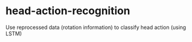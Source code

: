 # head-action-recognition
Use reprocessed data (rotation information) to classify head action (using LSTM)
